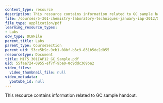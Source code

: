 ```yaml
---
content_type: resource
description: This resource contains information related to GC sample handout.
file: /courses/5-301-chemistry-laboratory-techniques-january-iap-2012/55faa7240955ef7f9ba00c9ddc369ba2_MIT5_301IAP12_GC_Sample.pdf
file_type: application/pdf
learning_resource_types:
- Labs
ocw_type: OCWFile
parent_title: Labs
parent_type: CourseSection
parent_uid: 53ce5b9c-9cb1-08bf-b3c9-831b5de2d055
resourcetype: Document
title: MIT5_301IAP12_GC_Sample.pdf
uid: 55faa724-0955-ef7f-9ba0-0c9ddc369ba2
video_files:
  video_thumbnail_file: null
video_metadata:
  youtube_id: null
---
```

This resource contains information related to GC sample handout.

